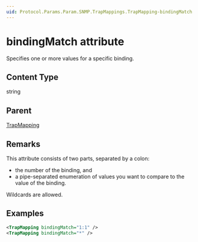 ```yaml
---
uid: Protocol.Params.Param.SNMP.TrapMappings.TrapMapping-bindingMatch
---
```


# bindingMatch attribute

Specifies one or more values for a specific binding.

## Content Type

string

## Parent

[TrapMapping](xref:Protocol.Params.Param.SNMP.TrapMappings.TrapMapping)

## Remarks

This attribute consists of two parts, separated by a colon:

- the number of the binding, and
- a pipe-separated enumeration of values you want to compare to the value of the binding.

Wildcards are allowed.

## Examples

```xml
<TrapMapping bindingMatch="1:1" />
<TrapMapping bindingMatch="*" />
```

